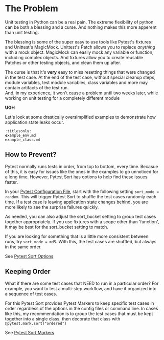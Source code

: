 # The Problem

Unit testing in Python can be a real pain.
The extreme flexibility of python can be both a blessing and a curse.
And nothing makes this more apperent than unit testing.

The blessing is some of the super easy to use tools like Pytest's fixtures and Unittest's MagicMock.
Unittest's Patch allows you to replace _anything_ with a mock object.
MagicMock can easily mock any variable or function, including complex objects.
And fixtures allow you to create reusable Patches or other testing objects, and clean them up after.

The curse is that it's **very** easy to miss resetting things that were changed in the test case.
At the end of the test case, without special cleanup steps, module variables, test module variables, class variables and more may contain artifacts of the test run.  
And, in my experience, it won't cause a problem until two weeks later, while working on unit testing for a completely different module

**UGH**

Let's look at some drastically oversimplified examples to demonstrate how application state leaks occur.

```{toctree}
:titlesonly:
example_env.md
example_class.md
```

## How to Prevent?

Pytest normally runs tests in order, from top to bottom, every time.
Becasue of this, it is easy for issues like the ones in the examples to go unnoticed for a long time.
However, Pytest Sort has options to help find these issues faster.

In your [Pytest Configuration File](https://docs.pytest.org/en/7.4.x/reference/customize.html#configuration-file-formats), start with the following setting `sort_mode = random`.
This will trigger Pytest Sort to shuffle the test cases randomly each time.
If a test case is leaving application state changes behind, you are more likely to see the surprise failures quickly.

As needed, you can also adjust the sort_bucket setting to group test cases together appropriately.  If you use fixtures with a scope other than 'function', it may be best for the sort_bucket setting to match.

If you are looking for something that is a little more consistent between runs, try `sort_mode = md5`.
With this, the test cases are shuffled, but always in the same order.

See [Pytest Sort Options](project:options.rst)

## Keeping Order

What if there are some test cases that NEED to run in a particular order?
For example, you want to test a multi-step workflow, and have it organized into a sequence of test cases.

For this Pytest Sort provides Pytest Markers to keep specific test cases in order regardless of the options in the config files or command line.
In cases like this, my recommendation is to group the test cases that must be kept together into a single class, then decorate that class with `@pytest.mark.sort("ordered")`

See [Pytest Sort Markers](project:markers.rst)